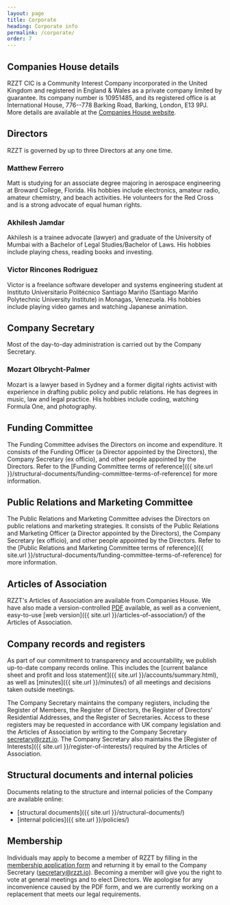```yaml
---
layout: page
title: Corporate
heading: Corporate info
permalink: /corporate/
order: 7
---
```


## Companies House details

RZZT CIC is a Community Interest Company incorporated in the United Kingdom and registered in England & Wales as a private company limited by guarantee. Its company number is 10951485, and its registered office is at International House, 776--778 Barking Road, Barking, London, E13 9PJ. More details are available at the [Companies House website](https://beta.companieshouse.gov.uk/company/10951485).

## Directors

RZZT is governed by up to three Directors at any one time.

### Matthew Ferrero

Matt is studying for an associate degree majoring in aerospace engineering at Broward College, Florida. His hobbies include electronics, amateur radio, amateur chemistry, and beach activities. He volunteers for the Red Cross and is a strong advocate of equal human rights.

### Akhilesh Jamdar

Akhilesh is a trainee advocate (lawyer) and graduate of the University of Mumbai with a Bachelor of Legal Studies/Bachelor of Laws. His hobbies include playing chess, reading books and investing.

### Victor Rincones Rodriguez

Victor is a freelance software developer and systems engineering student at Instituto Universitario Politécnico Santiago Mariño (Santiago Mariño Polytechnic University Institute) in Monagas, Venezuela. His hobbies include playing video games and watching Japanese animation.

## Company Secretary

Most of the day-to-day administration is carried out by the Company Secretary.

### Mozart Olbrycht-Palmer

Mozart is a lawyer based in Sydney and a former digital rights activist with experience in drafting public policy and public relations. He has degrees in music, law and legal practice. His hobbies include coding, watching Formula One, and photography.

## Funding Committee

The Funding Committee advises the Directors on income and expenditure. It consists of the Funding Officer (a Director appointed by the Directors), the Company Secretary (ex officio), and other people appointed by the Directors. Refer to the [Funding Committee terms of reference]({{ site.url }}/structural-documents/funding-committee-terms-of-reference) for more information.

## Public Relations and Marketing Committee

The Public Relations and Marketing Committee advises the Directors on public relations and marketing strategies. It consists of the Public Relations and Marketing Officer (a Director appointed by the Directors), the Company Secretary (ex officio), and other people appointed by the Directors. Refer to the [Public Relations and Marketing Committee terms of reference]({{ site.url }}/structural-documents/funding-committee-terms-of-reference) for more information.

## Articles of Association

RZZT's Articles of Association are available from Companies House. We have also made a version-controlled [PDF](https://github.com/RZZT/Company-Documents/blob/master/Constitution/Articles-of-Association.pdf) available, as well as a convenient, easy-to-use [web version]({{ site.url }}/articles-of-association/) of the Articles of Association.

## Company records and registers

As part of our commitment to transparency and accountability, we publish up-to-date company records online. This includes the [current balance sheet and profit and loss statement]({{ site.url }}/accounts/summary.html), as well as [minutes]({{ site.url }}/minutes/) of all meetings and decisions taken outside meetings.

The Company Secretary maintains the company registers, including the Register of Members, the Register of Directors, the Register of Directors' Residential Addresses, and the Register of Secretaries. Access to these registers may be requested in accordance with UK company legislation and the Articles of Association by writing to the Company Secretary [secretary@rzzt.io](mailto:secretary@rzzt.io). The Company Secretary also maintains the [Register of Interests]({{ site.url }}/register-of-interests/) required by the Articles of Association.

## Structural documents and internal policies

Documents relating to the structure and internal policies of the Company are available online:

- [structural documents]({{ site.url }}/structural-documents/)
- [internal policies]({{ site.url }}/policies/)

## Membership

Individuals may apply to become a member of RZZT by filling in the [membership application form](https://github.com/RZZT/Company-Documents/blob/master/Membership%20application/Membership-Application.pdf) and returning it by email to the Company Secretary ([secretary@rzzt.io](mailto:secretary@rzzt.io)). Becoming a member will give you the right to vote at general meetings and to elect Directors. We apologise for any inconvenience caused by the PDF form, and we are currently working on a replacement that meets our legal requirements.
